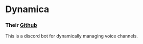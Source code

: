# Dynamica

### Their [Github](https://github.com/dynamicabot/dynamica)

This is a discord bot for dynamically managing voice channels.
